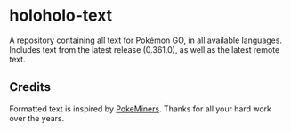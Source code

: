 # holoholo-text
A repository containing all text for Pokémon GO, in all available languages.  
Includes text from the latest release (0.361.0), as well as the latest remote text.

## Credits
Formatted text is inspired by [PokeMiners](https://github.com/PokeMiners). Thanks for all your hard work over the years.